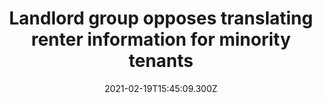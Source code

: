 ---
childof: reporting
contenttype: updates
contentcat: media
title: Landlord group opposes translating renter information for minority tenants
date: 2021-02-19T15:45:09.300Z
postauthorname: Eric S. Peterson, Cathy McKitrick, Ria Agarwal, Taylor Hartman and McKhelyn Jones
outlet: Utah Investigative Journalism Project
link: https://www.utahinvestigative.org/landlord-group-opposes-translating-renter-information-for-minority-tenants/?doing_wp_cron=1614015258.0378470420837402343750
thumb: judkins.jpeg
listSummary: "A few months ago housing advocates, professors and attorneys came together as a working group formed by the Utah courts to brainstorm ways to halt, or at least curb, evictions."
---